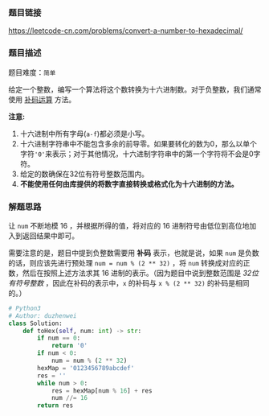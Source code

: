 ### 题目链接
https://leetcode-cn.com/problems/convert-a-number-to-hexadecimal/

### 题目描述
题目难度：```简单```

给定一个整数，编写一个算法将这个数转换为十六进制数。对于负整数，我们通常使用 [补码运算](https://baike.baidu.com/item/%E8%A1%A5%E7%A0%81/6854613?fr=aladdin) 方法。

**注意:**

1. 十六进制中所有字母(```a-f```)都必须是小写。
2. 十六进制字符串中不能包含多余的前导零。如果要转化的数为0，那么以单个字符```'0'```来表示；对于其他情况，十六进制字符串中的第一个字符将不会是0字符。 
3. 给定的数确保在32位有符号整数范围内。
4. **不能使用任何由库提供的将数字直接转换或格式化为十六进制的方法。**

### 解题思路
让 ```num``` 不断地模 16 ，并根据所得的值，将对应的 16 进制符号由低位到高位地加入到返回结果中即可。

需要注意的是，题目中提到负整数需要用 **补码** 表示，也就是说，如果 ```num``` 是负数的话，则应该先进行预处理 ```num = num % (2 ** 32)``` ，将 ```num``` 转换成对应的正数，然后在按照上述方法求其 16 进制的表示。（因为题目中说到整数范围是 *32位有符号整数* ，因此在补码的表示中，```x``` 的补码与 ```x % (2 ** 32)``` 的补码是相同的。）

```python
# Python3
# Author: duzhenwei
class Solution:
    def toHex(self, num: int) -> str:
        if num == 0:
            return '0'
        if num < 0:
            num = num % (2 ** 32)
        hexMap = '0123456789abcdef'
        res = ''
        while num > 0:
            res = hexMap[num % 16] + res
            num //= 16
        return res
```
